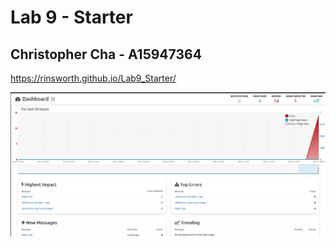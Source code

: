 # Lab 9 - Starter

## Christopher Cha - A15947364

https://rinsworth.github.io/Lab9_Starter/

![screenshot](/tracking.png)